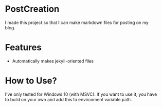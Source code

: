 # PostCreation

I made this project so that I can make markdown files for posting on my blog.

# Features

* Automatically makes jekyll-oriented files

# How to Use?

I've only tested for Windows 10 (with MSVC). If you want to use it, you have to build on your own and add this to environment variable path.